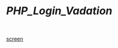 # <h1><i><b>PHP_Login_Vadation</b></i></h1>
<br>

[screen](https://user-images.githubusercontent.com/111062573/210302343-f1a8bac2-db49-4ec9-bd21-5f4b16ee151d.png)
